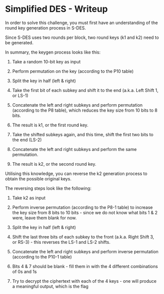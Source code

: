 # Simplified DES - Writeup

In order to solve this challenge, you must first have an understanding of the round key generation process in S-DES.

Since S-DES uses two rounds per block, two round keys (k1 and k2) need to be generated.

In summary, the keygen process looks like this: 

1. Take a random 10-bit key as input

2. Perform permutation on the key (according to the P10 table)

3. Split the key in half (left & right)

4. Take the first bit of each subkey and shift it to the end (a.k.a. Left Shift 1, or LS-1)

5. Concatenate the left and right subkeys and perform permutation (according to the P8 table), which reduces the key size from 10 bits to 8 bits.

6. The result is k1, or the first round key.

6. Take the shifted subkeys again, and this time, shift the first two bits to the end (LS-2)

7. Concatenate the left and right subkeys and perform the same permutation. 

8. The result is k2, or the second round key.


Utilising this knowledge, you can reverse the k2 generation process to obtain the possible original keys.

The reversing steps look like the following:

1. Take k2 as input

2. Perform inverse permutation (according to the P8-1 table) to increase the key size from 8 bits to 10 bits - since we do not know what bits 1 & 2 were, leave them blank for now.

3. Split the key in half (left & right)

4. Shift the last three bits of each subkey to the front (a.k.a. Right Shift 3, or RS-3) - this reverses the LS-1 and LS-2 shifts.

5. Concatenate the left and right subkeys and perform inverse permutation (according to the P10-1 table)

6. Bits 4 & 7 should be blank - fill them in with the 4 different combinations of 0s and 1s

7. Try to decrypt the ciphertext with each of the 4 keys - one will produce a meaningful output, which is the flag
